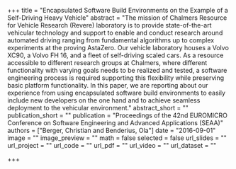 +++
title = "Encapsulated Software Build Environments on the Example of a Self-Driving Heavy Vehicle"
abstract = "The mission of Chalmers Resource for Vehicle Research (Revere) laboratory is to provide state-of-the-art vehicular technology and support to enable and conduct research around automated driving ranging from fundamental algorithms up to complex experiments at the proving AstaZero. Our vehicle laboratory houses a Volvo XC90, a Volvo FH 16, and a fleet of self-driving scaled cars. As a resource accessible to different research groups at Chalmers, where different functionality with varying goals needs to be realized and tested, a software engineering process is required supporting this flexibility while preserving basic platform functionality. In this paper, we are reporting about our experience from using encapsulated software build environments to easily include new developers on the one hand and to achieve seamless deployment to the vehicular environment."
abstract_short = ""
publication_short = ""
publication = "Proceedings of the 42nd EUROMICRO Conference on Software Engineering and Advanced Applications (SEAA)"
authors = ["Berger, Christian and Benderius, Ola"]
date = "2016-09-01"
image = ""
image_preview = ""
math = false
selected = false
url_slides = ""
url_project = ""
url_code = ""
url_pdf = ""
url_video = ""
url_dataset = ""

+++
